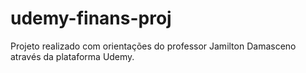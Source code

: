 # udemy-finans-proj
Projeto realizado com orientações do professor Jamilton Damasceno através da plataforma Udemy.